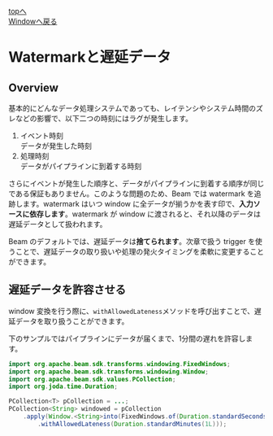 [topへ](../index.md)  
[Windowへ戻る](./overview.md)

# Watermarkと遅延データ
## Overview
基本的にどんなデータ処理システムであっても、レイテンシやシステム時間のズレなどの影響で、以下二つの時刻にはラグが発生します。

1. イベント時刻  
データが発生した時刻
2. 処理時刻  
データがパイプラインに到着する時刻

さらにイベントが発生した順序と、データがパイプラインに到着する順序が同じである保証もありません。このような問題のため、Beam では watermark を追跡します。watermark はいつ window に全データが揃うかを表す印で、**入力ソースに依存します**。watermark が window に渡されると、それ以降のデータは遅延データとして扱われます。

Beam のデフォルトでは、遅延データは**捨てられます**。次章で扱う trigger を使うことで、遅延データの取り扱いや処理の発火タイミングを柔軟に変更することができます。

## 遅延データを許容させる
window 変換を行う際に、`withAllowedLateness`メソッドを呼び出すことで、遅延データを取り扱うことができます。

下のサンプルではパイプラインにデータが届くまで、1分間の遅れを許容します。

```java
import org.apache.beam.sdk.transforms.windowing.FixedWindows;
import org.apache.beam.sdk.transforms.windowing.Window;
import org.apache.beam.sdk.values.PCollection;
import org.joda.time.Duration;

PCollection<T> pCollection = ...;
PCollection<String> windowed = pCollection
    .apply(Window.<String>into(FixedWindows.of(Duration.standardSeconds(30L)))
        .withAllowedLateness(Duration.standardMinutes(1L)));
```

